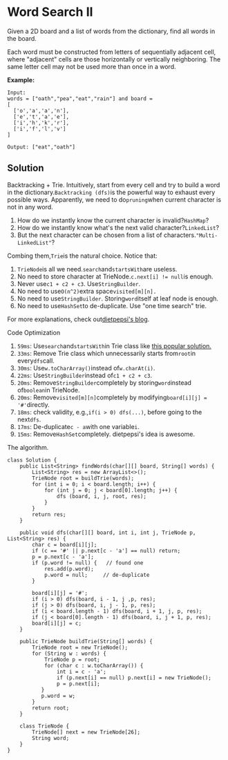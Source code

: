 # Word Search II

Given a 2D board and a list of words from the dictionary, find all words in the board.

Each word must be constructed from letters of sequentially adjacent cell, where "adjacent" cells are those horizontally or vertically neighboring. The same letter cell may not be used more than once in a word.

**Example:**

```
Input: 
words = ["oath","pea","eat","rain"] and board =
[
  ['o','a','a','n'],
  ['e','t','a','e'],
  ['i','h','k','r'],
  ['i','f','l','v']
]

Output: ["eat","oath"]
```

## Solution

Backtracking + Trie. Intuitively, start from every cell and try to build a word in the dictionary.`Backtracking (dfs)`is the powerful way to exhaust every possible ways. Apparently, we need to do`pruning`when current character is not in any word.

1. How do we instantly know the current character is invalid?`HashMap`?
2. How do we instantly know what's the next valid character?`LinkedList`?
3. But the next character can be chosen from a list of characters.`"Multi-LinkedList"`?

Combing them,`Trie`is the natural choice. Notice that:

1. `TrieNode`is all we need.`search`and`startsWith`are useless.
2. No need to store character at TrieNode.`c.next[i] != null`is enough.
3. Never use`c1 + c2 + c3`. Use`StringBuilder`.
4. No need to use`O(n^2)`extra space`visited[m][n].`
5. No need to use`StringBuilder`. Storing`word`itself at leaf node is enough.
6. No need to use`HashSet`to de-duplicate. Use "one time search" trie.

For more explanations, check out[dietpepsi's blog](http://algobox.org/word-search-ii/).

Code Optimization

1. `59ms`: Use`search`and`startsWith`in Trie class like [this popular solution.](https://leetcode.com/discuss/36337/my-simple-and-clean-java-code-using-dfs-and-trie)
2. `33ms`: Remove Trie class which unnecessarily starts from`root`in every`dfs`call.
3. `30ms`: Use`w.toCharArray()`instead of`w.charAt(i)`.
4. `22ms`: Use`StringBuilder`instead of`c1 + c2 + c3`.
5. `20ms`: Remove`StringBuilder`completely by storing`word`instead of`boolean`in TrieNode.
6. `20ms`: Remove`visited[m][n]`completely by modifying`board[i][j] = '#'`directly.
7. `18ms`: check validity, e.g.,`if(i > 0) dfs(...)`, before going to the next`dfs`.
8. `17ms`: De-duplicate`c - a`with one variable`i`.
9. `15ms`: Remove`HashSet`completely. dietpepsi's idea is awesome.

The algorithm. 

```
class Solution {
    public List<String> findWords(char[][] board, String[] words) {
        List<String> res = new ArrayList<>();
        TrieNode root = buildTrie(words);
        for (int i = 0; i < board.length; i++) {
            for (int j = 0; j < board[0].length; j++) {
                dfs (board, i, j, root, res);
            }
        }
        return res;
    }

    public void dfs(char[][] board, int i, int j, TrieNode p, List<String> res) {
        char c = board[i][j];
        if (c == '#' || p.next[c - 'a'] == null) return;
        p = p.next[c - 'a'];
        if (p.word != null) {   // found one
            res.add(p.word);
            p.word = null;     // de-duplicate
        }

        board[i][j] = '#';
        if (i > 0) dfs(board, i - 1, j ,p, res); 
        if (j > 0) dfs(board, i, j - 1, p, res);
        if (i < board.length - 1) dfs(board, i + 1, j, p, res); 
        if (j < board[0].length - 1) dfs(board, i, j + 1, p, res); 
        board[i][j] = c;
    }

    public TrieNode buildTrie(String[] words) {
        TrieNode root = new TrieNode();
        for (String w : words) {
            TrieNode p = root;
            for (char c : w.toCharArray()) {
                int i = c - 'a';
                if (p.next[i] == null) p.next[i] = new TrieNode();
                p = p.next[i];
           }
           p.word = w;
        }
        return root;
    }

    class TrieNode {
        TrieNode[] next = new TrieNode[26];
        String word;
    }
}
```



